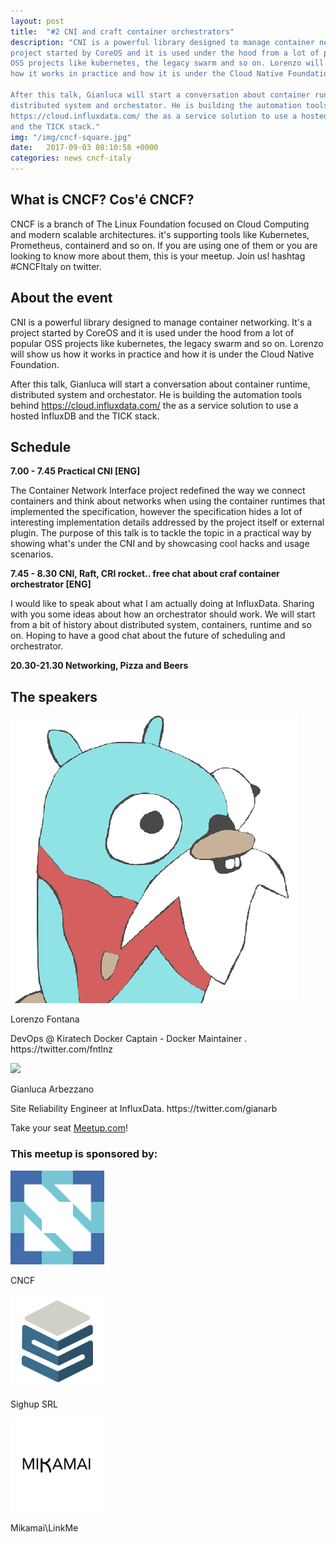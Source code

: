 ```yaml
---
layout: post
title:  "#2 CNI and craft container orchestrators"
description: "CNI is a powerful library designed to manage container networking. It's a
project started by CoreOS and it is used under the hood from a lot of popular
OSS projects like kubernetes, the legacy swarm and so on. Lorenzo will show us
how it works in practice and how it is under the Cloud Native Foundation.

After this talk, Gianluca will start a conversation about container runtime,
distributed system and orchestator. He is building the automation tools behind
https://cloud.influxdata.com/ the as a service solution to use a hosted InfluxDB
and the TICK stack."
img: "/img/cncf-square.jpg"
date:   2017-09-03 08:10:58 +0000
categories: news cncf-italy
---
```


## What is CNCF? Cos'é CNCF?

CNCF is a branch of The Linux Foundation focused on Cloud Computing and modern
scalable architectures. it's supporting tools like Kubernetes, Prometheus,
containerd and so on. If you are using one of them or you are looking to know
more about them, this is your meetup. Join us! hashtag #CNCFItaly on twitter.

## About the event

CNI is a powerful library designed to manage container networking. It's a
project started by CoreOS and it is used under the hood from a lot of popular
OSS projects like kubernetes, the legacy swarm and so on. Lorenzo will show us
how it works in practice and how it is under the Cloud Native Foundation.

After this talk, Gianluca will start a conversation about container runtime,
distributed system and orchestator. He is building the automation tools behind
https://cloud.influxdata.com/ the as a service solution to use a hosted InfluxDB
and the TICK stack.

## Schedule

**7.00 - 7.45 Practical CNI [ENG]**

The Container Network Interface project redefined the way we connect containers
and think about networks when using the container runtimes that implemented the
specification, however the specification hides a lot of interesting
implementation details addressed by the project itself or external plugin. The
purpose of this talk is to tackle the topic in a practical way by showing what's
under the CNI and by showcasing cool hacks and usage scenarios.

**7.45 - 8.30 CNI, Raft, CRI rocket.. free chat about craf container orchestrator [ENG]**

I would like to speak about what I am actually doing at InfluxData. Sharing with
you some ideas about how an orchestrator should work. We will start from a bit
of history about distributed system, containers, runtime and so on. Hoping to
have a good chat about the future of scheduling and orchestrator.

**20.30-21.30 Networking, Pizza and Beers**

## The speakers

<div class="row">
    <div class="col-md-4">
        <img class="img-fluid"
        src="/img/fntlnz-avatar.jpg">
    </div>
    <div class="col-md-8">
<p class="lead">Lorenzo Fontana</p>
<p>DevOps @ Kiratech Docker Captain - Docker Maintainer .
https://twitter.com/fntlnz</p>
    </div>
</div>

<div class="row">
    <div class="col-md-4">
        <img class="img-fluid" src="https://avatars1.githubusercontent.com/u/1630267?v=4&s=460">
    </div>
    <div class="col-md-8">
<p class="lead">Gianluca Arbezzano</p>
<p>Site Reliability Engineer at InfluxData. https://twitter.com/gianarb</p>
    </div>
</div>

Take your seat
[Meetup.com](https://www.meetup.com/CNCF-Italy/events/243039837/)!

<div class="row justify-content-md-center">
    <div class="col "></div>
    <div class="col-md-auto">
        <h3>This meetup is sponsored by: </h3>
        <div class="row">
            <div class="col text-center">
                <img style="max-height:150px" src="/img/cncf-square.jpg" class="fluid-img"><p>CNCF</p>
            </div>
            <div class="col text-center">
                <img style="max-height:150px" src="/img/sighup-logo.jpg" class="fluid-img"><p>Sighup SRL</p>
            </div>
            <div class="col text-center">
                <img style="max-height:150px" src="/img/mikamai-square-logo.jpg" class="fluid-img"><p>Mikamai\LinkMe</p>
            </div>
        </div>
    </div>
    <div class="col"></div>
</div>
